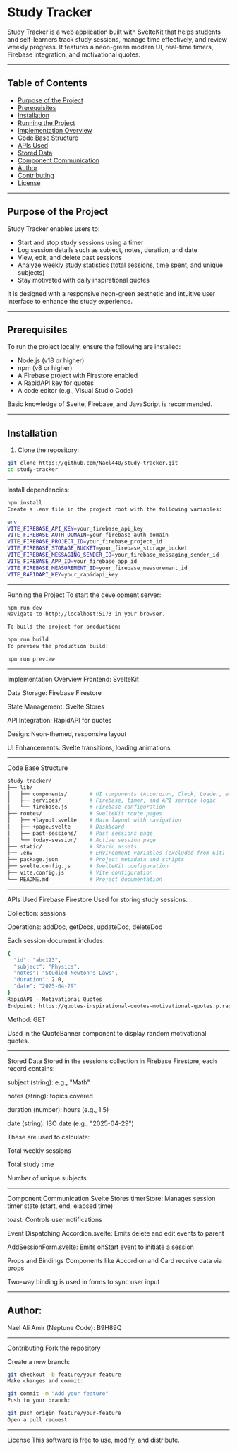 # Study Tracker

Study Tracker is a web application built with SvelteKit that helps students and self-learners track study sessions, manage time effectively, and review weekly progress. It features a neon-green modern UI, real-time timers, Firebase integration, and motivational quotes.

---

## Table of Contents

- [Purpose of the Project](#purpose-of-the-project)
- [Prerequisites](#prerequisites)
- [Installation](#installation)
- [Running the Project](#running-the-project)
- [Implementation Overview](#implementation-overview)
- [Code Base Structure](#code-base-structure)
- [APIs Used](#apis-used)
- [Stored Data](#stored-data)
- [Component Communication](#component-communication)
- [Author](#author)
- [Contributing](#contributing)
- [License](#license)

---

## Purpose of the Project

Study Tracker enables users to:

- Start and stop study sessions using a timer
- Log session details such as subject, notes, duration, and date
- View, edit, and delete past sessions
- Analyze weekly study statistics (total sessions, time spent, and unique subjects)
- Stay motivated with daily inspirational quotes

It is designed with a responsive neon-green aesthetic and intuitive user interface to enhance the study experience.

---

## Prerequisites

To run the project locally, ensure the following are installed:

- Node.js (v18 or higher)
- npm (v8 or higher)
- A Firebase project with Firestore enabled
- A RapidAPI key for quotes
- A code editor (e.g., Visual Studio Code)

Basic knowledge of Svelte, Firebase, and JavaScript is recommended.

---

## Installation

1. Clone the repository:

```bash
git clone https://github.com/Nael440/study-tracker.git
cd study-tracker
```

---

Install dependencies:

```bash
npm install
Create a .env file in the project root with the following variables:

env
VITE_FIREBASE_API_KEY=your_firebase_api_key
VITE_FIREBASE_AUTH_DOMAIN=your_firebase_auth_domain
VITE_FIREBASE_PROJECT_ID=your_firebase_project_id
VITE_FIREBASE_STORAGE_BUCKET=your_firebase_storage_bucket
VITE_FIREBASE_MESSAGING_SENDER_ID=your_firebase_messaging_sender_id
VITE_FIREBASE_APP_ID=your_firebase_app_id
VITE_FIREBASE_MEASUREMENT_ID=your_firebase_measurement_id
VITE_RAPIDAPI_KEY=your_rapidapi_key
```

---

Running the Project
To start the development server:

```bash
npm run dev
Navigate to http://localhost:5173 in your browser.

To build the project for production:
```

```bash
npm run build
To preview the production build:
```

```bash
npm run preview
```
---

Implementation Overview
Frontend: SvelteKit

Data Storage: Firebase Firestore

State Management: Svelte Stores

API Integration: RapidAPI for quotes

Design: Neon-themed, responsive layout

UI Enhancements: Svelte transitions, loading animations

---

Code Base Structure
```bash
study-tracker/
├── lib/
│   ├── components/       # UI components (Accordion, Clock, Loader, etc.)
│   ├── services/         # Firebase, timer, and API service logic
│   └── firebase.js       # Firebase configuration
├── routes/               # SvelteKit route pages
│   ├── +layout.svelte    # Main layout with navigation
│   ├── +page.svelte      # Dashboard
│   ├── past-sessions/    # Past sessions page
│   └── today-session/    # Active session page
├── static/               # Static assets
├── .env                  # Environment variables (excluded from Git)
├── package.json          # Project metadata and scripts
├── svelte.config.js      # SvelteKit configuration
├── vite.config.js        # Vite configuration
└── README.md             # Project documentation
```
---

APIs Used
Firebase Firestore
Used for storing study sessions.

Collection: sessions

Operations: addDoc, getDocs, updateDoc, deleteDoc

Each session document includes:

```bash
{
  "id": "abc123",
  "subject": "Physics",
  "notes": "Studied Newton's Laws",
  "duration": 2.0,
  "date": "2025-04-29"
}
RapidAPI - Motivational Quotes
Endpoint: https://quotes-inspirational-quotes-motivational-quotes.p.rapidapi.com/quote
```
Method: GET

Used in the QuoteBanner component to display random motivational quotes.

---

Stored Data
Stored in the sessions collection in Firebase Firestore, each record contains:

subject (string): e.g., "Math"

notes (string): topics covered

duration (number): hours (e.g., 1.5)

date (string): ISO date (e.g., "2025-04-29")

These are used to calculate:

Total weekly sessions

Total study time

Number of unique subjects

---

Component Communication
Svelte Stores
timerStore: Manages session timer state (start, end, elapsed time)

toast: Controls user notifications

Event Dispatching
Accordion.svelte: Emits delete and edit events to parent

AddSessionForm.svelte: Emits onStart event to initiate a session

Props and Bindings
Components like Accordion and Card receive data via props

Two-way binding is used in forms to sync user input

---

## Author:
Nael Ali Amir
(Neptune Code): B9H89Q

---

Contributing
Fork the repository

Create a new branch:

```bash
git checkout -b feature/your-feature
Make changes and commit:
```

```bash
git commit -m "Add your feature"
Push to your branch:
```

```bash
git push origin feature/your-feature
Open a pull request
```
---
License
This software is free to use, modify, and distribute.
